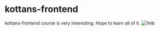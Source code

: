 # kottans-frontend
kottans-frontend course is very interesting. Hope to learn all of it.
![1mb](https://user-images.githubusercontent.com/108359729/182030227-ce2e6f47-ff9c-4136-84c6-78f440a653b6.gif)
